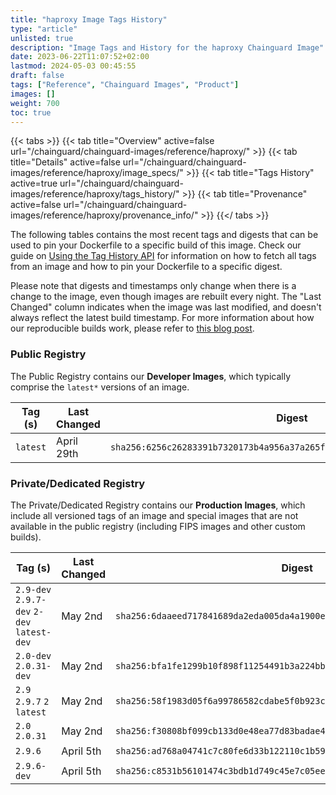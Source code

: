 ```yaml
---
title: "haproxy Image Tags History"
type: "article"
unlisted: true
description: "Image Tags and History for the haproxy Chainguard Image"
date: 2023-06-22T11:07:52+02:00
lastmod: 2024-05-03 00:45:55
draft: false
tags: ["Reference", "Chainguard Images", "Product"]
images: []
weight: 700
toc: true
---
```


{{< tabs >}}
{{< tab title="Overview" active=false url="/chainguard/chainguard-images/reference/haproxy/" >}}
{{< tab title="Details" active=false url="/chainguard/chainguard-images/reference/haproxy/image_specs/" >}}
{{< tab title="Tags History" active=true url="/chainguard/chainguard-images/reference/haproxy/tags_history/" >}}
{{< tab title="Provenance" active=false url="/chainguard/chainguard-images/reference/haproxy/provenance_info/" >}}
{{</ tabs >}}

The following tables contains the most recent tags and digests that can be used to pin your Dockerfile to a specific build of this image. Check our guide on [Using the Tag History API](/chainguard/chainguard-images/using-the-tag-history-api/) for information on how to fetch all tags from an image and how to pin your Dockerfile to a specific digest.

Please note that digests and timestamps only change when there is a change to the image, even though images are rebuilt every night. The "Last Changed" column indicates when the image was last modified, and doesn't always reflect the latest build timestamp. For more information about how our reproducible builds work, please refer to [this blog post](https://www.chainguard.dev/unchained/reproducing-chainguards-reproducible-image-builds).

### Public Registry
The Public Registry contains our **Developer Images**, which typically comprise the `latest*` versions of an image.

| Tag (s)   | Last Changed | Digest                                                                    |
|-----------|--------------|---------------------------------------------------------------------------|
|  `latest` | April 29th   | `sha256:6256c26283391b7320173b4a956a37a265f4ee924666ce4ee5d3523cf6f823f3` |


### Private/Dedicated Registry
The Private/Dedicated Registry contains our **Production Images**, which include all versioned tags of an image and special images that are not available in the public registry (including FIPS images and other custom builds).

| Tag (s)                                     | Last Changed | Digest                                                                    |
|---------------------------------------------|--------------|---------------------------------------------------------------------------|
|  `2.9-dev` `2.9.7-dev` `2-dev` `latest-dev` | May 2nd      | `sha256:6daaeed717841689da2eda005da4a1900e982d67a0aa0c45b3ccaba70ef0d1e2` |
|  `2.0-dev` `2.0.31-dev`                     | May 2nd      | `sha256:bfa1fe1299b10f898f11254491b3a224bb5e5a2ad6e48269dba0de0cad59d9b3` |
|  `2.9` `2.9.7` `2` `latest`                 | May 2nd      | `sha256:58f1983d05f6a99786582cdabe5f0b923ccd71646b00ee9e38ec47e27f2556e4` |
|  `2.0` `2.0.31`                             | May 2nd      | `sha256:f30808bf099cb133d0e48ea77d83badae4ba293f5b8757774ab5ff4ecfd8d972` |
|  `2.9.6`                                    | April 5th    | `sha256:ad768a04741c7c80fe6d33b122110c1b598a3c3a62ec8b9475ece45005a3c185` |
|  `2.9.6-dev`                                | April 5th    | `sha256:c8531b56101474c3bdb1d749c45e7c05ee7950e6e251826b108c3fe0e5111a60` |

